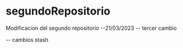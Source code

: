 # segundoRepositorio
Modificacion del segundo repositorio
--21/03/2023
-- tercer cambio

-- cambios stash